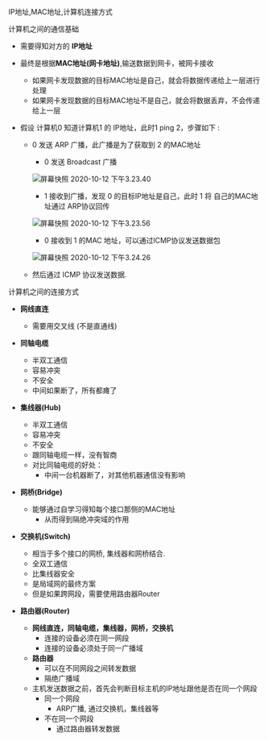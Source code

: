 IP地址,MAC地址,计算机连接方式



计算机之间的通信基础

- 需要得知对方的 **IP地址**
- 最终是根据**MAC地址(网卡地址)**,输送数据到网卡，被网卡接收
  - 如果网卡发现数据的目标MAC地址是自己，就会将数据传递给上一层进行处理
  - 如果网卡发现数据的目标MAC地址不是自己，就会将数据丢弃，不会传递给上一层



- 假设 计算机0 知道计算机1 的 IP地址，此时1  ping  2，步骤如下 : 

  - 0 发送 ARP 广播，此广播是为了获取到 2 的MAC地址

    - 0 发送 Broadcast 广播

    ![屏幕快照 2020-10-12 下午3.23.40](https://tva1.sinaimg.cn/large/007S8ZIlly1gjmky4fugyj30t60jwadb.jpg)

    - 1 接收到广播，发现 0 的目标IP地址是自己，此时 1 将 自己的MAC地址通过 ARP协议回传

    ![屏幕快照 2020-10-12 下午3.23.56](https://tva1.sinaimg.cn/large/007S8ZIlly1gjmkz5ech0j30sy0kmgom.jpg)

    - 0 接收到 1 的MAC 地址，可以通过ICMP协议发送数据包

    ![屏幕快照 2020-10-12 下午3.24.26](https://tva1.sinaimg.cn/large/007S8ZIlly1gjml0sulwfj30t80iggon.jpg)

  - 然后通过 ICMP 协议发送数据.



计算机之间的连接方式

- **网线直连**
  - 需要用交叉线 (不是直通线)

- **同轴电缆**
  - 半双工通信
  - 容易冲突
  - 不安全
  - 中间如果断了，所有都瘫了
- **集线器(Hub)**
  - 半双工通信
  - 容易冲突
  - 不安全
  - 跟同轴电缆一样，没有智商
  - 对比同轴电缆的好处：
    - 中间一台机器断了，对其他机器通信没有影响
- **网桥(Bridge)**
  - 能够通过自学习得知每个接口那侧的MAC地址
    - 从而得到隔绝冲突域的作用
- **交换机(Switch)**
  - 相当于多个接口的网桥, 集线器和网桥结合.
  - 全双工通信
  - 比集线器安全
  - 是局域网的最终方案
  - 但是如果跨网段，需要使用路由器Router
- **路由器(Router)**
  - **网线直连，同轴电缆，集线器，网桥，交换机**
    - 连接的设备必须在同一网段
    - 连接的设备必须处于同一广播域
  - **路由器**
    - 可以在不同网段之间转发数据
    - 隔绝广播域
  - 主机发送数据之前，首先会判断目标主机的IP地址跟他是否在同一个网段
    - 同一个网段
      - ARP广播, 通过交换机，集线器等
    - 不在同一个网段
      - 通过路由器转发数据





